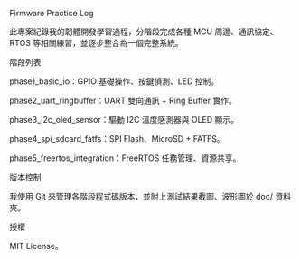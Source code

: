 Firmware Practice Log

此專案紀錄我的韌體開發學習過程，分階段完成各種 MCU 周邊、通訊協定、RTOS 等相關練習，並逐步整合為一個完整系統。

階段列表

phase1_basic_io：GPIO 基礎操作、按鍵偵測、LED 控制。

phase2_uart_ringbuffer：UART 雙向通訊 + Ring Buffer 實作。

phase3_i2c_oled_sensor：驅動 I2C 溫度感測器與 OLED 顯示。

phase4_spi_sdcard_fatfs：SPI Flash、MicroSD + FATFS。

phase5_freertos_integration：FreeRTOS 任務管理、資源共享。

版本控制

我使用 Git 來管理各階段程式碼版本，並附上測試結果截圖、波形圖於 doc/ 資料夾。

授權

MIT License。
